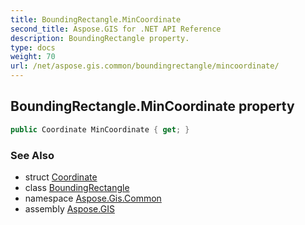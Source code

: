 ```yaml
---
title: BoundingRectangle.MinCoordinate
second_title: Aspose.GIS for .NET API Reference
description: BoundingRectangle property. 
type: docs
weight: 70
url: /net/aspose.gis.common/boundingrectangle/mincoordinate/
---
```

## BoundingRectangle.MinCoordinate property

```csharp
public Coordinate MinCoordinate { get; }
```

### See Also

* struct [Coordinate](../../coordinate/)
* class [BoundingRectangle](../)
* namespace [Aspose.Gis.Common](../../boundingrectangle/)
* assembly [Aspose.GIS](../../../)


